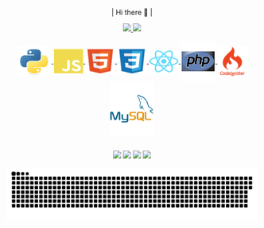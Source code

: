 <p align=center>
| Hi there 👋 |
</p>

<div align="center">
  <a href="https://github.com/YvensSquinca">
  <img height="130em" src="https://github-readme-stats.vercel.app/api?username=YvensSquinca&show_icons=true&theme=tokyonight&include_all_commits=true&count_private=true"/>
  <img height="130em" src="https://github-readme-stats.vercel.app/api/top-langs/?username=YvensSquinca&layout=compact&langs_count=7&theme=tokyonight"/>
</div>

<div align="center"><br>
  <img align="center" alt="Rafa-Python" height="60" width="70" src="https://raw.githubusercontent.com/devicons/devicon/master/icons/python/python-original.svg">
  <img align="center" alt="YS-Js" height="50" width="60" src="https://raw.githubusercontent.com/devicons/devicon/master/icons/javascript/javascript-plain.svg">
  <img align="center" alt="Rafa-HTML" height="50" width="60" src="https://raw.githubusercontent.com/devicons/devicon/master/icons/html5/html5-original.svg">
  <img align="center" alt="Rafa-CSS" height="50" width="60" src="https://raw.githubusercontent.com/devicons/devicon/master/icons/css3/css3-original.svg">
  <img align="center" alt="Rafa-React" height="50" width="60" src="https://raw.githubusercontent.com/devicons/devicon/master/icons/react/react-original.svg">
  <img align="center" alt="Rafa-React" height="80" width="70" src="https://raw.githubusercontent.com/devicons/devicon/9f4f5cdb393299a81125eb5127929ea7bfe42889/icons/php/php-original.svg">
  <img align="center" alt="Rafa-React" height="60" width="60" src="https://raw.githubusercontent.com/devicons/devicon/9f4f5cdb393299a81125eb5127929ea7bfe42889/icons/codeigniter/codeigniter-plain-wordmark.svg"> 
  <img align="center" alt="Rafa-React" height="110" width="90" src="https://raw.githubusercontent.com/devicons/devicon/9f4f5cdb393299a81125eb5127929ea7bfe42889/icons/mysql/mysql-original-wordmark.svg" > 
</div>
  
   ##

<div align="center"> 
<a href="https://www.youtube.com/channel/UCoegAvzYXh-2ZZLqBijVvUw" target="_blank"><img src="https://img.shields.io/badge/YouTube-FF0000?style=for-the-badge&logo=youtube&logoColor=white" target="_blank"></a>
<a href="https://www.instagram.com/yvenssquinca" target="_blank"><img src="https://img.shields.io/badge/-Instagram-%23E4405F?style=for-the-badge&logo=instagram&logoColor=white" target="_blank"></a>
<a href="https://www.twitch.tv/YvensSquinca" target="_blank"><img src="https://img.shields.io/badge/Twitch-9146FF?style=for-the-badge&logo=twitch&logoColor=white" target="_blank"></a>
<a href="https://www.linkedin.com/in/yvens-squinca-43b4b7183/" target="_blank"><img src="https://img.shields.io/badge/-LinkedIn-%230077B5?style=for-the-badge&logo=linkedin&logoColor=white" target="_blank"></a> 

  ![Snake animation](https://github.com/YvensSquinca/YvensSquinca/blob/output/github-contribution-grid-snake.svg)

</div>

